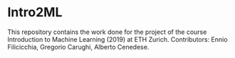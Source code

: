 # Intro2ML

This repository contains the work done for the project of the course Introduction to Machine Learning (2019) at ETH Zurich.
Contributors: Ennio Filicicchia, Gregorio Carughi, Alberto Cenedese.